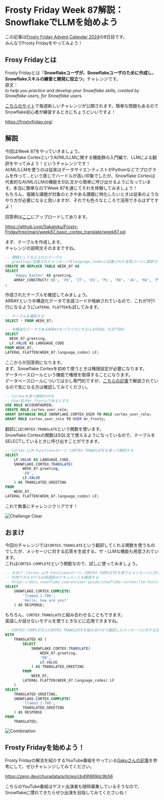 # Frosty Friday Week 87解説：SnowflakeでLLMを始めよう

この記事は[Frosty Friday Advent Calendar 2024](https://qiita.com/advent-calendar/2024/frostyfriday)の8日目です。  
みんなでFrosty Fridayをやってみよう！  

## Frosy Fridayとは

Frosty Fridayとは「**Snowflakeユーザが、Snowflakeユーザのために作成し、Snowflakeスキルの練習と開発に役立つ**」チャレンジです。  
原文：  
*to help you practice and develop your Snowflake skills, created by Snowflake users, for Snowflake users.*  

[こちらのサイト](https://frostyfriday.org/)で毎週新しいチャレンジが公開されます。簡単な問題もあるのでSnowflake初心者が練習するときにちょうどいいですよ！  

https://frostyfriday.org/

## 解説

今回はWeek 87をやっていきましょう。  
Snowflake CortexというAI/ML/LLMに関する機能群の入門編で、LLMによる翻訳をやってみよう！というチャレンジです！  
AI/ML/LLMを使うのは従来はデータサイエンティストがPythonなどでプログラムを作って…という感じでハードルが高い印象でしたが、Snowflake Cortexは代表的なAI/ML/LLMの機能をSQL文から簡単に呼び出せるようになっています。本当に簡単なのでWeek 87を通じてそれを体験してみましょう！  
もちろん、複雑な課題が対象のときやある課題に特化したいときは従来のようなやり方が必要になると思いますが、それでも色々なところで活用できるはずですよ！  

回答例は[ここ](https://github.com/Sakatoku/Frosty-Friday/tree/main/week87_basic_cortex_translate/week87.sql)にアップロードしてあります。

https://github.com/Sakatoku/Frosty-Friday/tree/main/week87_basic_cortex_translate/week87.sql

まず、テーブルを作成します。  
チャレンジの説明文そのままですね。  

```sql
-- 課題として与えられたテーブル
-- greetingに記載されたメッセージをlanguage_codesに記載された言語コードに翻訳するのが目的
CREATE OR REPLACE TABLE WEEK_87 AS
SELECT 
    'Happy Easter' AS greeting,
    ARRAY_CONSTRUCT('DE', 'FR', 'IT', 'ES', 'PL', 'RO', 'JA', 'KO', 'PT') AS language_codes
;
```

作成されたテーブルを確認してみましょう。  
ARRAYという半構造化データで言語コードが格納されているので、これが1行1行になるように```LATERAL FLATTEN```も試してみます。  

```sql
-- テーブルを確認する
SELECT * FROM WEEK_87;

-- 半構造化データであるARRAYをバラバラにする(LATERAL FLATTEN)
SELECT
  WEEK_87.greeting,
  LF.VALUE AS LANGUAGE_CODE
FROM WEEK_87,
LATERAL FLATTEN(WEEK_87.language_codes) LF;
```

ここからが回答例になります。  
まず、Snowflake Cortexを初めて使うときは権限設定が必要になります。  
データベースロールという機能で権限を取得することになります。  
データベースロールについては少し専門的ですが、[こちらの記事](https://zenn.dev/dataheroes/articles/snowflake-database-role-20240727)で解説されているので気になる方は確認してみてください。  

```sql
-- Cortexを使う権限の付与
-- User名がmr_frostyであるとする
USE ROLE ACCOUNTADMIN;
CREATE ROLE cortex_user_role;
GRANT DATABASE ROLE SNOWFLAKE.CORTEX_USER TO ROLE cortex_user_role;
GRANT ROLE cortex_user_role TO USER mr_frosty;
```

翻訳には```CORTEX.TRANSLATE```という関数を使います。  
Snowflake Cortexの関数はSQL文で使えるようになっているので、テーブルをSELECTしているときに呼び出すことができます。  

```sql
-- Cortex LLM Functionsの一つ、CORTEX.TRANSLATEを使って翻訳する
SELECT
    LF.VALUE AS LANGUAGE_CODE,
    SNOWFLAKE.CORTEX.TRANSLATE(
        WEEK_87.greeting,
        'EN',
        LF.VALUE
    ) AS TRANSLATED_GREETING
FROM
    WEEK_87,
LATERAL FLATTEN(WEEK_87.language_codes) LF;
```

これで無事にチャレンジクリアです！  

![Challenge Clear](https://qiita-image-store.s3.ap-northeast-1.amazonaws.com/0/2917580/937b2efb-11af-509a-d8b3-17509764ba1a.png)

## おまけ

今回のチャレンジでは```CORTEX.TRANSLATE```という翻訳してくれる関数を使うものでしたが、メッセージに対する応答を生成する、ザ・LLMな機能も用意されています。  
これは```CORTEX.COMPLETE```という関数なので、試しに使ってみましょう。  

```sql
-- おまけ：Cortex LLM Functionsの一つ、CORTEX.COMPLETEを使うとメッセージに対する応答を生成できる
-- 利用できるモデルは英語版のドキュメントを確認する
-- https://docs.snowflake.com/en/user-guide/snowflake-cortex/llm-functions
SELECT
    SNOWFLAKE.CORTEX.COMPLETE(
        'llama3.1-70b',
        'Hello, how are you?'
    ) AS RESPONSE;
```

もちろん、```CORTEX.TRANSLATE```と組み合わせることもできます。  
英語しか話せないモデルを使うときなどに応用できますね。  

```sql
-- CORTEX.COMPLETEとCORTEX.TRANSLATEを組み合わせて翻訳したメッセージに対する応答を生成する
WITH
    TRANSLATED AS (
        SELECT
            SNOWFLAKE.CORTEX.TRANSLATE(
                WEEK_87.greeting,
                'EN',
                LF.VALUE
            ) AS TRANSLATED_GREETING
        FROM
            WEEK_87,
        LATERAL FLATTEN(WEEK_87.language_codes) LF
    )
SELECT
    TRANSLATED_GREETING,
    SNOWFLAKE.CORTEX.COMPLETE(
        'llama3.1-70b',
        TRANSLATED_GREETING
    ) AS RESPONSE
FROM
    TRANSLATED;
```

![Combination](https://qiita-image-store.s3.ap-northeast-1.amazonaws.com/0/2917580/7aade74c-e8b9-5f9d-34e6-5c366f6c53b0.png)

## Frosty Fridayを始めよう！

Frosty Fridayの解法を紹介するYouTube番組をやっている[Gakuさんの記事](https://zenn.dev/churadata/articles/cb49f469dc9b56)を参考にして、ぜひチャレンジしてみてください。  

https://zenn.dev/churadata/articles/cb49f469dc9b56

こちらのYouTube番組はゲスト出演者も随時募集しているそうなので、Snowflakeに慣れてきたらぜひ出演を目指してみてくださいね！  
